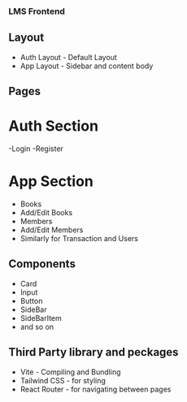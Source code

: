 ### LMS Frontend

## Layout

- Auth Layout - Default Layout
- App Layout - Sidebar and content body

## Pages

# Auth Section

-Login
-Register

# App Section

- Books
- Add/Edit Books
- Members
- Add/Edit Members
- Similarly for Transaction and Users

## Components

- Card
- Input
- Button
- SideBar
- SideBarItem
- and so on

## Third Party library and peckages

- Vite - Compiling and Bundling
- Tailwind CSS - for styling
- React Router - for navigating between pages
